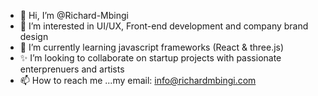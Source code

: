 - 👋 Hi, I’m @Richard-Mbingi
- 👀 I’m interested in UI/UX, Front-end development and company brand design 
- 🌱 I’m currently learning javascript frameworks (React & three.js)
- ✨ I’m looking to collaborate on startup projects with passionate enterprenuers and artists
- 📫 How to reach me ...my email: info@richardmbingi.com

<!---
Richard-Mbingi/Richard-Mbingi is a ✨ special ✨ repository because its `README.md` (this file) appears on your GitHub profile.
You can click the Preview link to take a look at your changes.
--->
